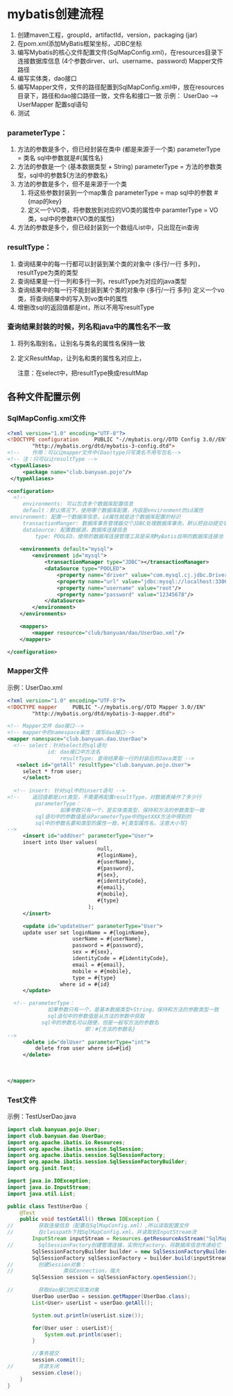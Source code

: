 # mybatis创建流程

1. 创建maven工程，groupId，artifactId，version，packaging (jar)
2. 在pom.xml添加MyBatis框架坐标，JDBC坐标
3. 编写Mybatis的核心文件配置文件(SqlMapConfig.xml)，在resources目录下连接数据库信息 (4个参数dirver、url、username、password) Mapper文件路径
4. 编写实体类，dao接口
5. 编写Mapper文件，文件的路径配置到SqlMapConfig.xml中，放在resources目录下，路径和dao接口路径一致，文件名和接口一致
   示例：
   UserDao  --> UserMapper
   配置sql语句
6. 测试

### parameterType：

1. 方法的参数是多个，但已经封装在类中 (都是来源于一个类)  parameterType = 类名 sql中参数就是#{属性名}
2. 方法的参数是一个 (基本数据类型 + String)  parameterType = 方法的参数类型，sql中的参数${方法的参数名}
3. 方法的参数是多个，但不是来源于一个类
   1. 将这些参数封装到一个map集合 parameterType = map sql中的参数 #{map的key}
   2. 定义一个VO类，将参数放到对应的VO类的属性中 paramterType = VO类，sql中的参数#{VO类的属性}
4. 方法的参数是多个，但已经封装到一个数组/List中，只出现在in查询

### resultType：

1. 查询结果中的每一行都可以封装到某个类的对象中 (多行/一行 多列)，resultType为类的类型
2. 查询结果是一行一列和多行一列，resultType为对应的java类型
3. 查询结果中的每一行不能封装到某个类的对象中 (多行/一行 多列)
       定义一个vo类，将查询结果中的写入到vo类中的属性
4. 增删改sql的返回值都是int，所以不用写resultType

### 查询结果封装的时候，列名和java中的属性名不一致

1. 将列名取别名，让别名与类名的属性名保持一致

2. 定义ResultMap，让列名和类的属性名对应上，

    注意：在select中，把resultType换成resultMap

## 各种文件配置示例

###    SqlMapConfig.xml文件

   ```xml
   <?xml version="1.0" encoding="UTF-8"?>
   <!DOCTYPE configuration     PUBLIC "-//mybatis.org//DTD Config 3.0//EN"
           "http://mybatis.org/dtd/mybatis-3-config.dtd">
<!--    作用：可以让mapper文件中(Dao)type只写类名不用写包名-->
<!-- 注：只可以让resultType -->
    <typeAliases>
        <package name="club.banyuan.pojo"/>
    </typeAliases>

   <configuration>
     <!-- 
		environments: 可以包含多个数据库配置信息
    	default：默认情况下，使用哪个数据库配置，内容是environment的id属性
    environment: 配置一个数据库信息，id属性就是这个数据库配置的标识
    	transactionManger: 数据库事务管理器交个JDBC处理数据库事务，默认把自动提交事务关闭了，手动提交和回滚
     	dataSource: 配置数据源，数据库连接信息
     		type: POOLED，使用的数据库连接管理工具是采用MyBatis自带的数据库连接池 			-->
     
       <environments default="mysql">
           <environment id="mysql">
               <transactionManager type="JDBC"></transactionManager>
               <dataSource type="POOLED">
                   <property name="driver" value="com.mysql.cj.jdbc.Driver"/>
                   <property name="url" value="jdbc:mysql://localhost:3306/db_shoppingStreet?&amp;useSSL=false&amp;serverTimezone=UTC"/>
                   <property name="username" value="root"/>
                   <property name="password" value="12345678"/>
               </dataSource>
           </environment>
       </environments>
   
       <mappers>
           <mapper resource="club/banyuan/dao/UserDao.xml"/>
       </mappers>
   
   </configuration>
   
   
   ```

###    Mapper文件

   示例：UserDao.xml

   ```xml
   <?xml version="1.0" encoding="UTF-8"?>
   <!DOCTYPE mapper     PUBLIC "-//mybatis.org//DTD Mapper 3.0//EN"
           "http://mybatis.org/dtd/mybatis-3-mapper.dtd">
   
   <!-- Mapper文件 dao接口-->
   <!-- mapper中的namespace属性：填写dao接口-->
   <mapper namespace="club.banyuan.dao.UserDao">
     <!-- select：针对select的sql语句
        		id: dao接口中方法名
     				resultType: 查询结果每一行的封装后的Java类型 -->
      <select id="getAll" resultType="club.banyuan.pojo.User">
        select * from user;
     	</select>
     
     <!-- insert: 针对sql中的insert语句 -->
<!--  	返回值都是int类型，不需要再配置resultType，对数据表操作了多少行
    		parameterType：
					如果参数只有一个，是实体类类型，保持和方法的参数类型一致
   			sql语句中的参数值是从ParameterType中的getXXX方法中得到的
            sql中的参数名要和类型的属性一致，#{类型属性名，注意大小写}
-->     
     	<insert id="addUser" parameterType="User">
        insert into User values(
                                null,
                                #{loginName},
                                #{userName},
                                #{password},
                                #{sex},
                                #{identityCode},
                                #{email},
                                #{mobile},
                                #{type}
                             );
     	</insert>

    	<update id="updateUser" parameterType="User">
      	update user set loginName = #{loginName},
                        userName = #{userName},
                        password = #{password},
                        sex = #{sex},
                        identityCode = #{identityCode},
                        email = #{email},
                        mobile = #{mobile},
                        type = #{type}
                    where id = #{id}
    	</update>

     <!-- parameterType：
 				如果参数只有一个，是基本数据类型+String，保持和方法的参数类型一致
     			sql语句中的参数值是从方法的参数中获取
              sql中的参数名可以随便，但是一般写方法的参数名  
							即：#{方法的参数名}
-->
    	<delete id="delUser" parameterType="int">
        	delete from user where id=#{id}
    	</delete>
     
     
     
   </mapper>
   ```

###    Test文件

   示例：TestUserDao.java

```java
import club.banyuan.pojo.User;
import club.banyuan.dao.UserDao;
import org.apache.ibatis.io.Resources;
import org.apache.ibatis.session.SqlSession;
import org.apache.ibatis.session.SqlSessionFactory;
import org.apache.ibatis.session.SqlSessionFactoryBuilder;
import org.junit.Test;

import java.io.IOException;
import java.io.InputStream;
import java.util.List;

public class TestUserDao {
    @Test
    public void testGetAll() throws IOException {
//        获取连接信息（配置在SqlMapConfig.xml）,所以读取配置文件
//        在classpath下找SqlMapConfig.xml，并读取到InputStream流
        InputStream inputStream = Resources.getResourceAsStream("SqlMapConfig.xml");
//        SqlSessionFactory创建管理连接，实例化Factory，将数据库信息传递给它
        SqlSessionFactoryBuilder builder = new SqlSessionFactoryBuilder();
        SqlSessionFactory sqlSessionFactory = builder.build(inputStream);
//        创建Session对象：
//                类似Connection，强大
        SqlSession session = sqlSessionFactory.openSession();

//        获取dao接口的实现类对象
        UserDao userDao = session.getMapper(UserDao.class);
        List<User> userList = userDao.getAll();

        System.out.println(userList.size());

        for(User user : userList){
            System.out.println(user);
        }

        //事务提交
        session.commit();
//        资源关闭
        session.close();
    }
}

```

